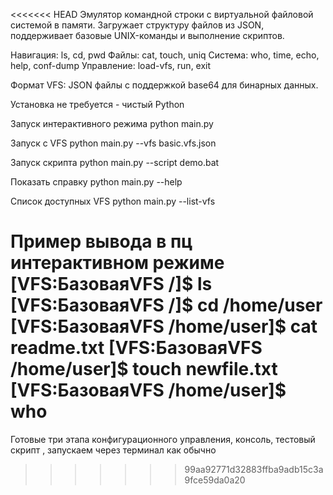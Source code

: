 <<<<<<< HEAD
Эмулятор командной строки с виртуальной файловой системой в памяти. Загружает структуру файлов из JSON, поддерживает базовые UNIX-команды и выполнение скриптов.

Навигация: ls, cd, pwd
Файлы: cat, touch, uniq
Система: who, time, echo, help, conf-dump
Управление: load-vfs, run, exit

Формат VFS: JSON файлы с поддержкой base64 для бинарных данных.

Установка не требуется - чистый Python

Запуск интерактивного режима
python main.py

Запуск с VFS
python main.py --vfs basic.vfs.json

Запуск скрипта
python main.py --script demo.bat

Показать справку
python main.py --help

Список доступных VFS
python main.py --list-vfs

Пример вывода в пц интерактивном режиме
[VFS:БазоваяVFS /]$ ls
[VFS:БазоваяVFS /]$ cd /home/user
[VFS:БазоваяVFS /home/user]$ cat readme.txt
[VFS:БазоваяVFS /home/user]$ touch newfile.txt
[VFS:БазоваяVFS /home/user]$ who
=======
Готовые три этапа конфигурационного управления, консоль, тестовый скрипт , запускаем через терминал как обычно
>>>>>>> 99aa92771d32883ffba9adb15c3a9fce59da0a20

